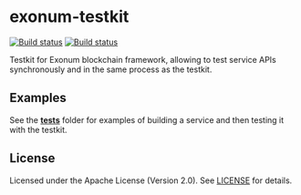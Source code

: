 # exonum-testkit

[![Build status][travis-image]][travis-url]
[![Build status][appveyor-image]][appveyor-url]


[travis-image]: https://travis-ci.org/exonum/exonum-testkit.svg?branch=master
[travis-url]: https://travis-ci.org/exonum/exonum-testkit
[appveyor-image]: https://ci.appveyor.com/api/projects/status/lhu2aykh9nyti78p/branch/master?svg=true
[appveyor-url]: https://ci.appveyor.com/project/alekseysidorov/exonum-testkit/branch/master

Testkit for Exonum blockchain framework, allowing to test service APIs
synchronously and in the same process as the testkit.

## Examples

See the [**tests**](tests) folder for examples of building a
service and then testing it with the testkit.

## License

Licensed under the Apache License (Version 2.0). See [LICENSE](LICENSE) for details.

